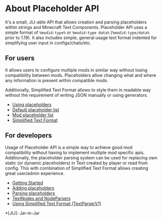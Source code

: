 # About Placeholder API

It's a small, JIJ-able API that allows creation and parsing placeholders within strings and Minecraft Text Components.
Placeholder API uses a simple format of `%modid:type%` or `%modid:type data%` (`%modid:type/data%` prior to 1.19).
It also includes simple, general usage text format indented for simplifying user input in configs/chats/etc.

## For users

It allows users to configure multiple mods in similar way without losing compatibility between mods.
Placeholders allow changing what and where any information is present within compatible mods.

Additionally, Simplified Text Format allows to style them in readable way without the requirement of writing JSON manually or using
generators.

- [Using placeholders](user/general)
- [Default placeholder list](user/default-placeholders)
- [Mod placeholder list](user/mod-placeholders)
- [Simplified Text Format](user/text-format)

## For developers

Usage of Placeholder API is a simple way to achieve good mod compatibility without having to implement
multiple mod specific apis. Additionally, the placeholder parsing system can be used for replacing
own static (or dynamic placeholders) in Text created by player or read from config. This with combination
of Simplified Text Format allows creating great user/admin experience.

- [Getting Started](dev/getting-started)
- [Adding placeholders](dev/adding-placeholders)
- [Parsing placeholders](dev/parsing-placeholders)
- [TextNodes and NodeParsers](dev/text-nodes)
- [Using Simplified Text Format (TextParserV1)](dev/text-format)

*[JIJ]: Jar-in-Jar
